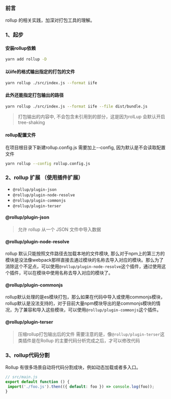 ### 前言
rollup 的相关实践，加深对打包工具的理解。

### 1、起步
#### 安装rollup依赖
``` bash
yarn add rollup -D
```

#### 以iife的格式输出指定的打包的文件
``` bash
yarn rollup ./src/index.js --format iife
```

#### 此外还能指定打包输出的路径
``` bash
yarn rollup ./src/index.js --format iife --file dist/bundle.js
```
> 打包输出的内容中, 不会包含未引用到的部分，这是因为rolLup 会默认开启tree-shaking

#### rollup配置文件
在项目根目录下新建rollup.config.js
需要加上--config, 因为默认是不会读取配置文件
``` bash
yarn rollup --config rollup.config.js
```

### 2、rollup 扩展 （使用插件扩展）
* `@rollup/plugin-json`
* `@rollup/plugin-node-resolve`
* `@rollup/plugin-commonjs`
* `@rollup/plugin-terser`

#### @rollup/plugin-json
> 允许 rollup 从一个 JSON 文件中导入数据

#### @rollup/plugin-node-resolve
rollup 默认只能按照文件路径去加载本地的文件模块, 那么对于npm上的第三方的模块是没法像webpack那样直接去通过模块的名称去导入对应的模块。那么为了消除这个不足点，可以使用`@rollup/plugin-node-resolve`这个插件，通过使用这个插件，可以在模块中使用名称去导入对应的模块了。

#### @rollup/plugin-commonjs
rollup默认处理的是es模块打包，那么如果在代码中导入或使用commonjs模块，rollup默认是没法支持的，对于目前大量npm模块导出的是commonjs模块的情况，为了兼容和导入这些模块，可以使用`@rollup/plugin-commonjs`这个插件。

#### @rollup/plugin-terser
>压缩rollup打包输出后的文件
需要注意的是，像`@rollup/plugin-terser`这类插件是在Rollup 的主要代码分析完成之后，才可以修改代码

### 3、rollup代码分割
 Rollup 有很多场景自动将代码分割成块，例如动态加载或者多入口。
 ``` javascript 将静态加载改为动态加载
// src/main.js
export default function () {
  import('./foo.js').then(({ default: foo }) => console.log(foo));
}
 ```
